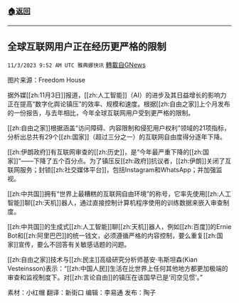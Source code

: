 ###  [:house:返回](README.md)
---


## 全球互联网用户正在经历更严格的限制
`11/3/2023 9:52 AM UTC 雅典娜快讯` [轉載自GNews](https://gnews.org/articles/1917056)

图片来源：Freedom House

据外媒[[zh:11月3日]]报道，[[zh:人工智能]]（AI）的进步及其日益增长的影响力正在提高“数字化舆论镇压”的效率、规模和速度。根据[[zh:自由之家]]上个月发布的一份报告，与去年相比，今年全球互联网用户受到更严格的限制。

[[zh:自由之家]]根据涵盖“访问障碍、内容限制和侵犯用户权利”领域的21项指标，分析出总共有29个[[zh:国家]]（超过三分之一）的互联网自由度得分逐年下降。

[[zh:伊朗政府]]有互联网审查的[[zh:历史]]，是“今年最严重下降的[[zh:国家]]”——下降了五个百分点。为了镇压反[[zh:政府]]抗议者，[[zh:伊朗]]关闭了互联网服务；封锁[[zh:社交媒体平台]]，包括Instagram和WhatsApp；并加强监视。

[[zh:中共国]]拥有“世界上最糟糕的互联网自由环境”的称号，它率先使用[[zh:人工智能]]聊[[zh:天机]]器人，通过直接控制计算机程序使用的训练数据来嵌入审查制度。

[[zh:中共国]]的生成式[[zh:人工智能]]聊[[zh:天机]]器人，例如[[zh:百度]]的Ernie Bot和[[zh:阿里巴巴]]的统一钱文，必须遵循严格的内容控制，要么重复[[zh:国家]]宣传，要么不回答有关敏感话题的问题。

[[zh:自由之家]]技术与[[zh:民主]]高级研究分析师基安·韦斯坦森(Kian Vesteinsson)表示：“[[zh:中国人民]]生活在比世界上任何其他地方都更加极端的审查和监视制度下。对[[zh:言论自由]]的镇压在该国早已是‘司空见惯’。”


素材：小红帽  翻译：新街口  编辑：李易通  发布：陶子


